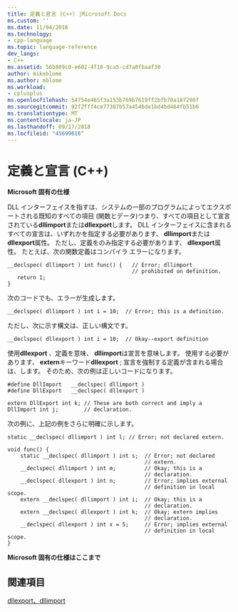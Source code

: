 ```yaml
---
title: 定義と宣言 (C++) |Microsoft Docs
ms.custom: ''
ms.date: 11/04/2016
ms.technology:
- cpp-language
ms.topic: language-reference
dev_langs:
- C++
ms.assetid: 56b809c0-e602-4f18-9ca5-cd7a8fbaaf30
author: mikeblome
ms.author: mblome
ms.workload:
- cplusplus
ms.openlocfilehash: 54754e465f3a153b769b7619ff2bfb70a1872907
ms.sourcegitcommit: 92f2fff4ce77387b57a4546de1bd4bd464fb51b6
ms.translationtype: MT
ms.contentlocale: ja-JP
ms.lasthandoff: 09/17/2018
ms.locfileid: "45699616"
---
```

# <a name="definitions-and-declarations-c"></a>定義と宣言 (C++)
**Microsoft 固有の仕様**

 DLL インターフェイスを指すは、システムの一部のプログラムによってエクスポートされる既知のすべての項目 (関数とデータ)つまり、すべての項目として宣言されている**dllimport**または**dllexport**します。 DLL インターフェイスに含まれるすべての宣言は、いずれかを指定する必要があります、 **dllimport**または**dllexport**属性。 ただし、定義をのみ指定する必要があります、 **dllexport**属性。 たとえば、次の関数定義はコンパイラ エラーになります。

```
__declspec( dllimport ) int func() {   // Error; dllimport
                                       // prohibited on definition.
   return 1;  
}
```

 次のコードでも、エラーが生成します。

```
__declspec( dllimport ) int i = 10;  // Error; this is a definition.
```

 ただし、次に示す構文は、正しい構文です。

```
__declspec( dllexport ) int i = 10;  // Okay--export definition
```

 使用**dllexport** 、定義を意味、 **dllimport**は宣言を意味します。 使用する必要があります、 **extern**キーワード**dllexport** ; 宣言を強制する定義が含まれる場合は、します。 そのため、次の例は正しいコードになります。

```
#define DllImport   __declspec( dllimport )
#define DllExport   __declspec( dllexport )

extern DllExport int k; // These are both correct and imply a
DllImport int j;        // declaration.
```

 次の例に、上記の例をさらに明確に示します。

```
static __declspec( dllimport ) int l; // Error; not declared extern.

void func() {
    static __declspec( dllimport ) int s;  // Error; not declared
                                           // extern.
    __declspec( dllimport ) int m;         // Okay; this is a
                                           // declaration.
    __declspec( dllexport ) int n;         // Error; implies external
                                           // definition in local scope.
    extern __declspec( dllimport ) int i;  // Okay; this is a
                                           // declaration.
    extern __declspec( dllexport ) int k;  // Okay; extern implies
                                           // declaration.
    __declspec( dllexport ) int x = 5;     // Error; implies external
                                           // definition in local scope.
}
```

**Microsoft 固有の仕様はここまで**

## <a name="see-also"></a>関連項目
 [dllexport、dllimport](../cpp/dllexport-dllimport.md)